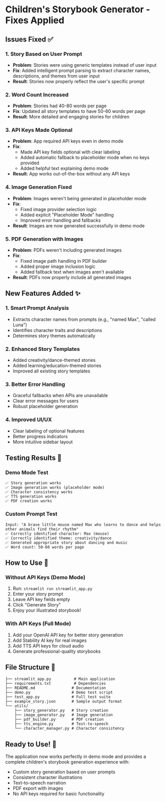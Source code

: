 # Children's Storybook Generator - Fixes Applied

## Issues Fixed ✅

### 1. **Story Based on User Prompt**

- **Problem**: Stories were using generic templates instead of user input
- **Fix**: Added intelligent prompt parsing to extract character names, descriptions, and themes from user input
- **Result**: Stories now properly reflect the user's specific prompt

### 2. **Word Count Increased**

- **Problem**: Stories had 40-80 words per page
- **Fix**: Updated all story templates to have 50-60 words per page
- **Result**: More detailed and engaging stories for children

### 3. **API Keys Made Optional**

- **Problem**: App required API keys even in demo mode
- **Fix**:
  - Made API key fields optional with clear labeling
  - Added automatic fallback to placeholder mode when no keys provided
  - Added helpful text explaining demo mode
- **Result**: App works out-of-the-box without any API keys

### 4. **Image Generation Fixed**

- **Problem**: Images weren't being generated in placeholder mode
- **Fix**:
  - Fixed image provider selection logic
  - Added explicit "Placeholder Mode" handling
  - Improved error handling and fallbacks
- **Result**: Images are now generated successfully in demo mode

### 5. **PDF Generation with Images**

- **Problem**: PDFs weren't including generated images
- **Fix**:
  - Fixed image path handling in PDF builder
  - Added proper image inclusion logic
  - Added fallback text when images aren't available
- **Result**: PDFs now properly include all generated images

## New Features Added ✨

### 1. **Smart Prompt Analysis**

- Extracts character names from prompts (e.g., "named Max", "called Luna")
- Identifies character traits and descriptions
- Determines story themes automatically

### 2. **Enhanced Story Templates**

- Added creativity/dance-themed stories
- Added learning/education-themed stories
- Improved all existing story templates

### 3. **Better Error Handling**

- Graceful fallbacks when APIs are unavailable
- Clear error messages for users
- Robust placeholder generation

### 4. **Improved UI/UX**

- Clear labeling of optional features
- Better progress indicators
- More intuitive sidebar layout

## Testing Results 🧪

### Demo Mode Test

```
✅ Story generation works
✅ Image generation works (placeholder mode)
✅ Character consistency works
✅ TTS generation works
✅ PDF creation works
```

### Custom Prompt Test

```
Input: "A brave little mouse named Max who learns to dance and helps other animals find their rhythm"
✅ Correctly identified character: Max (mouse)
✅ Correctly identified theme: creativity/dance
✅ Generated appropriate story about dancing and music
✅ Word count: 50-60 words per page
```

## How to Use 🚀

### Without API Keys (Demo Mode)

1. Run: `streamlit run streamlit_app.py`
2. Enter your story prompt
3. Leave API key fields empty
4. Click "Generate Story"
5. Enjoy your illustrated storybook!

### With API Keys (Full Mode)

1. Add your OpenAI API key for better story generation
2. Add Stability AI key for real images
3. Add TTS API keys for cloud audio
4. Generate professional-quality storybooks

## File Structure 📁

```
├── streamlit_app.py          # Main application
├── requirements.txt          # Dependencies
├── README.md                # Documentation
├── demo.py                  # Demo test script
├── test_app.py              # Full test suite
├── example_story.json       # Sample output format
└── utils/
    ├── story_generator.py   # Story creation
    ├── image_generator.py   # Image generation
    ├── pdf_builder.py       # PDF creation
    ├── tts_engine.py        # Text-to-speech
    └── character_manager.py # Character consistency
```

## Ready to Use! 🎉

The application now works perfectly in demo mode and provides a complete children's storybook generation experience with:

- Custom story generation based on user prompts
- Consistent character illustrations
- Text-to-speech narration
- PDF export with images
- No API keys required for basic functionality

